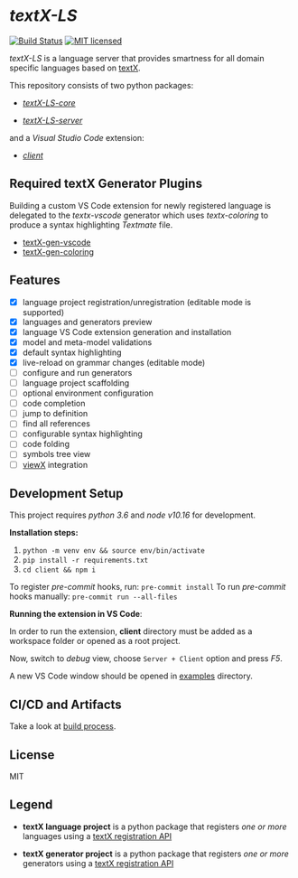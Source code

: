 # _textX-LS_

[![Build Status](https://dev.azure.com/textX/textX-LS/_apis/build/status/textX.textX-LS?branchName=master)](https://dev.azure.com/textX/textX-LS/_build/latest?branchName=master) [![MIT licensed](https://img.shields.io/cocoapods/l/AFNetworking.svg)](https://raw.githubusercontent.com/textX/textX-LS/master/LICENSE)

_textX-LS_ is a language server that provides smartness for all domain specific languages based on [textX](https://github.com/textX/textX).

This repository consists of two python packages:

- _[textX-LS-core](https://github.com/textX/textX-LS/tree/master/textX-LS/core)_

- _[textX-LS-server](https://github.com/textX/textX-LS/tree/master/textX-LS/server)_

and a _Visual Studio Code_ extension:

- _[client](https://github.com/textX/textX-LS/tree/master/client)_

## Required textX Generator Plugins

Building a custom VS Code extension for newly registered language is delegated to the _textx-vscode_ generator which uses _textx-coloring_ to produce a syntax highlighting _Textmate_ file.

- [textX-gen-vscode](https://github.com/danixeee/textx-gen-vscode)
- [textX-gen-coloring](https://github.com/danixeee/textx-gen-coloring)

## Features

- [x] language project registration/unregistration (editable mode is supported)
- [x] languages and generators preview
- [x] language VS Code extension generation and installation
- [x] model and meta-model validations
- [x] default syntax highlighting
- [x] live-reload on grammar changes (editable mode)
- [ ] configure and run generators
- [ ] language project scaffolding
- [ ] optional environment configuration
- [ ] code completion
- [ ] jump to definition
- [ ] find all references
- [ ] configurable syntax highlighting
- [ ] code folding
- [ ] symbols tree view
- [ ] [viewX](https://github.com/textX/viewX-vscode) integration

## Development Setup

This project requires _python 3.6_ and _node v10.16_ for development.

**Installation steps:**

1. `python -m venv env && source env/bin/activate`
1. `pip install -r requirements.txt`
1. `cd client && npm i`

To register _pre-commit_ hooks, run: `pre-commit install`
To run _pre-commit_ hooks manually: `pre-commit run --all-files`

**Running the extension in VS Code**:

In order to run the extension, **client** directory must be added as a workspace folder or opened as a root project.

Now, switch to _debug_ view, choose `Server + Client` option and press _F5_.

A new VS Code window should be opened in [examples](./examples) directory.

## CI/CD and Artifacts

Take a look at [build process](./azure-devops/README.md).

## License

MIT

## Legend

- **textX language project** is a python package that registers _one or more_ languages using a [textX registration API](https://github.com/textX/textX/blob/master/textx/registration.py)

- **textX generator project** is a python package that registers _one or more_ generators using a [textX registration API](https://github.com/textX/textX/blob/master/textx/registration.py)
